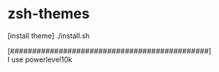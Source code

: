 # zsh-themes
[install theme]
./install.sh

[#############################################]<br />
I use powerlevel10k

